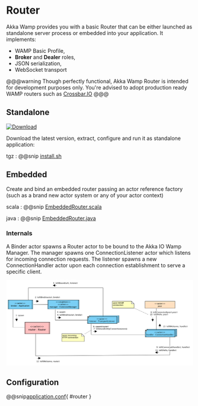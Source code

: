 # Router
Akka Wamp provides you with a basic Router that can be either launched as standalone server process or embedded into your application. It implements:

* WAMP Basic Profile,
* __Broker__ and __Dealer__ roles,
* JSON serialization,
* WebSocket transport

@@@warning
Though perfectly functional, Akka Wamp Router is intended for development purposes only. You're advised to adopt production ready WAMP routers such as [Crossbar.IO](http://crossbar.io/)
@@@

## Standalone
[![Download][download-image]][download-url]

Download the latest version, extract, configure and run it as standalone application:

tgz
:   @@snip [install.sh](./tgz.sh)



## Embedded
Create and bind an embedded router passing an actor reference factory (such as a brand new actor system or any of your actor context)

scala
:    @@snip [EmbeddedRouter.scala](../../../../examples/router/examples/ScalaRouterApp.scala)

java
:    @@snip [EmbeddedRouter.java](../../../../examples/router/examples/JavaRouterApp.java)

### Internals
A Binder actor spawns a Router actor to be bound to the Akka IO Wamp Manager. The manager spawns one ConnectionListener actor which listens for incoming connection requests. The listener spawns a new ConnectionHandler actor upon each connection establishment to serve a specific client. 

![router](router.png)

## Configuration

@@snip[application.conf](../../../../core/src/main/resources/reference.conf){ #router }

[download-image]: https://api.bintray.com/packages/angiolep/universal/akka-wamp/images/download.svg
[download-url]: https://bintray.com/angiolep/universal/akka-wamp/_latestVersion

